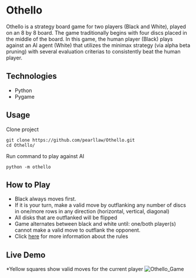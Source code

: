 # Othello
Othello is a strategy board game for two players (Black and White), played on an 8 by 8 board. The game traditionally begins with four discs placed in the middle of the board. In this game, the human player (Black) plays against an AI agent (White) that utilizes the minimax strategy (via alpha beta pruning) with several evaluation criterias to consistently beat the human player. 

## Technologies
- Python
- Pygame

## Usage
Clone project
```
git clone https://github.com/pearllaw/Othello.git
cd Othello/
```
Run command to play against AI
```
python -m othello
```

## How to Play
- Black always moves first.
- If it is your turn, make a valid move by outflanking any number of discs in one/more rows in any direction (horizontal, vertical, diagonal)
- All disks that are outflanked will be flipped
- Game alternates between black and white until: one/both player(s) cannot make a valid move to outflank the opponent. 
- Click [here](https://www.eothello.com/) for more information about the rules

## Live Demo
*Yellow squares show valid moves for the current player
![Othello_Game](file:///Users/pearllaw/Desktop/othello_demo2.gif)
